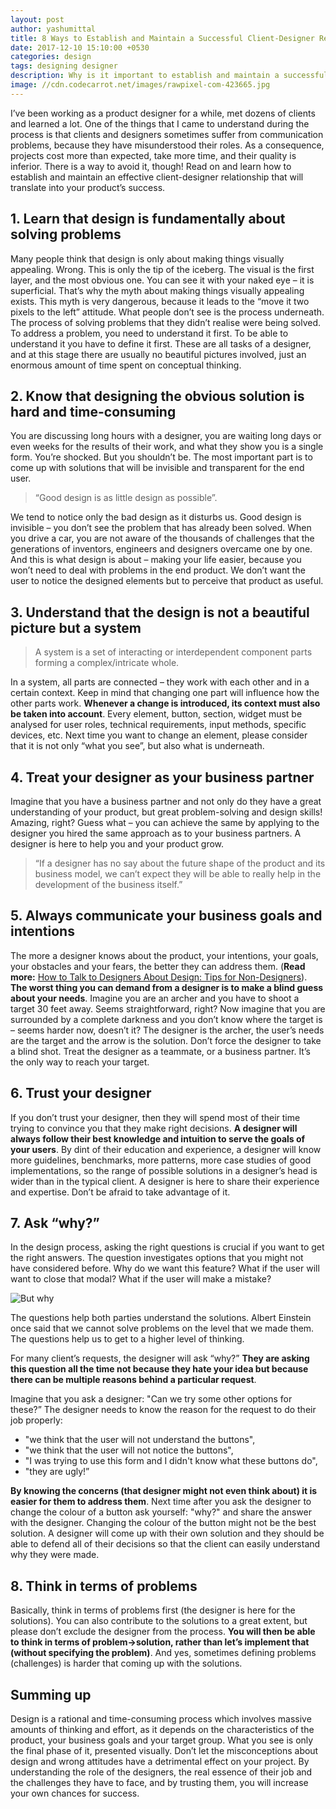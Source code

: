 ```yaml
---
layout: post
author: yashumittal
title: 8 Ways to Establish and Maintain a Successful Client-Designer Relationship
date: 2017-12-10 15:10:00 +0530
categories: design
tags: designing designer
description: Why is it important to establish and maintain a successful relationship with a client if you are a designer? Read our 8 how-tos on client-designer relationships.
image: //cdn.codecarrot.net/images/rawpixel-com-423665.jpg
---
```


I’ve been working as a product designer for a while, met dozens of clients and learned a lot. One of the things that I came to understand during the process is that clients and designers sometimes suffer from communication problems, because they have misunderstood their roles. As a consequence, projects cost more than expected, take more time, and their quality is inferior. There is a way to avoid it, though! Read on and learn how to establish and maintain an effective client-designer relationship that will translate into your product’s success.

## 1. Learn that design is fundamentally about solving problems  

Many people think that design is only about making things visually appealing. Wrong. This is only the tip of the iceberg. The visual is the first layer, and the most obvious one. You can see it with your naked eye – it is superficial. That’s why the myth about making things visually appealing exists. This myth is very dangerous, because it leads to the “move it two pixels to the left” attitude. What people don’t see is the process underneath. The process of solving problems that they didn’t realise were being solved. To address a problem, you need to understand it first. To be able to understand it you have to define it first. These are all tasks of a designer, and at this stage there are usually no beautiful pictures involved, just an enormous amount of time spent on conceptual thinking.

## 2. Know that designing the obvious solution is hard and time-consuming

You are discussing long hours with a designer, you are waiting long days or even weeks for the results of their work, and what they show you is a single form. You’re shocked. But you shouldn’t be. The most important part is to come up with solutions that will be invisible and transparent for the end user.

<blockquote>
“Good design is as little design as possible”.
</blockquote>

We tend to notice only the bad design as it disturbs us. Good design is invisible – you don’t see the problem that has already been solved. When you drive a car, you are not aware of the thousands of challenges that the generations of inventors, engineers and designers overcame one by one. And this is what design is about – making your life easier, because you won’t need to deal with problems in the end product. We don’t want the user to notice the designed elements but to perceive that product as useful.

## 3. Understand that the design is not a beautiful picture but a system  

<blockquote>
A system is a set of interacting or interdependent component parts forming a complex/intricate whole.
</blockquote>

In a system, all parts are connected – they work with each other and in a certain context. Keep in mind that changing one part will influence how the other parts work. **Whenever a change is introduced, its context must also be taken into account**. Every element, button, section, widget must be analysed for user roles, technical requirements, input methods, specific devices, etc. Next time you want to change an element, please consider that it is not only “what you see”, but also what is underneath.

## 4. Treat your designer as your business partner

Imagine that you have a business partner and not only do they have a great understanding of your product, but great problem-solving and design skills! Amazing, right? Guess what – you can achieve the same by applying to the designer you hired the same approach as to your business partners. A designer is here to help you and your product grow.

<blockquote>
“If a designer has no say about the future shape of the product and its business model, we can’t expect they will be able to really help in the development of the business itself.”
</blockquote>

## 5. Always communicate your business goals and intentions

The more a designer knows about the product, your intentions, your goals, your obstacles and your fears, the better they can address them. (**Read more:** [How to Talk to Designers About Design: Tips for Non-Designers](/how-to-talk-to-designers-about-design-for-non-designer)). **The worst thing you can demand from a designer is to make a blind guess about your needs**. Imagine you are an archer and you have to shoot a target 30 feet away. Seems straightforward, right? Now imagine that you are surrounded by a complete darkness and you don’t know where the target is – seems harder now, doesn’t it? The designer is the archer, the user’s needs are the target and the arrow is the solution. Don’t force the designer to take a blind shot. Treat the designer as a teammate, or a business partner. It’s the only way to reach your target.

## 6. Trust your designer

If you don’t trust your designer, then they will spend most of their time trying to convince you that they make right decisions. **A designer will always follow their best knowledge and intuition to serve the goals of your users**. By dint of their education and experience, a designer will know more guidelines, benchmarks, more patterns, more case studies of good implementations, so the range of possible solutions in a designer’s head is wider than in the typical client. A designer is here to share their experience and expertise. Don’t be afraid to take advantage of it.

## 7. Ask “why?”

In the design process, asking the right questions is crucial if you want to get the right answers. The question investigates options that you might not have considered before. Why do we want this feature? What if the user will want to close that modal? What if the user will make a mistake?

![But why](//cdn.codecarrot.net/images/200_s.gif)

The questions help both parties understand the solutions. Albert Einstein once said that we cannot solve problems on the level that we made them. The questions help us to get to a higher level of thinking.

For many client’s requests, the designer will ask “why?” **They are asking this question all the time not because they hate your idea but because there can be multiple reasons behind a particular request**.

Imagine that you ask a designer: "Can we try some other options for these?” The designer needs to know the reason for the request to do their job properly:

* "we think that the user will not understand the buttons",
* "we think that the user will not notice the buttons",
* "I was trying to use this form and I didn't know what these buttons do",
* "they are ugly!”

**By knowing the concerns (that designer might not even think about) it is easier for them to address them**. Next time after you ask the designer to change the colour of a button ask yourself: "why?" and share the answer with the designer. Changing the colour of the button might not be the best solution. A designer will come up with their own solution and they should be able to defend all of their decisions so that the client can easily understand why they were made.

## 8. Think in terms of problems

Basically, think in terms of problems first (the designer is here for the solutions). You can also contribute to the solutions to a great extent, but please don’t exclude the designer from the process. **You will then be able to think in terms of problem->solution, rather than let’s implement that (without specifying the problem)**. And yes, sometimes defining problems (challenges) is harder that coming up with the solutions.

## Summing up

Design is a rational and time-consuming process which involves massive amounts of thinking and effort, as it depends on the characteristics of the product, your business goals and your target group. What you see is only the final phase of it, presented visually. Don’t let the misconceptions about design and wrong attitudes have a detrimental effect on your project. By understanding the role of the designers, the real essence of their job and the challenges they have to face, and by trusting them, you will increase your own chances for success.

